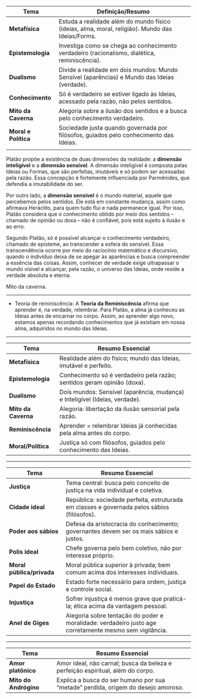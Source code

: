 | Tema                 | Definição/Resumo                                                                                 |
| -------------------- | ------------------------------------------------------------------------------------------------ |
| **Metafísica**       | Estuda a realidade além do mundo físico (ideias, alma, moral, religião). Mundo das Ideias/Forms. |
| **Epistemologia**    | Investiga como se chega ao conhecimento verdadeiro (racionalismo, dialética, reminiscência).     |
| **Dualismo**         | Divide a realidade em dois mundos: Mundo Sensível (aparências) e Mundo das Ideias (verdade).     |
| **Conhecimento**     | Só é verdadeiro se estiver ligado às Ideias, acessado pela razão, não pelos sentidos.            |
| **Mito da Caverna**  | Alegoria sobre a ilusão dos sentidos e a busca pelo conhecimento verdadeiro.                     |
| **Moral e Política** | Sociedade justa quando governada por filósofos, guiados pelo conhecimento das Ideias.            |
|                      |                                                                                                  |
Platão propõe a existência de duas dimensões da realidade: a **dimensão inteligível** e a **dimensão sensível**. A dimensão inteligível é composta pelas Ideias ou Formas, que são perfeitas, imutáveis e só podem ser acessadas pela razão. Essa concepção é fortemente influenciada por Parmênides, que defendia a imutabilidade do ser.

Por outro lado, a **dimensão sensível** é o mundo material, aquele que percebemos pelos sentidos. Ele está em constante mudança, assim como afirmava Heráclito, para quem tudo flui e nada permanece igual. Por isso, Platão considera que o conhecimento obtido por meio dos sentidos – chamado de opinião ou doxa – não é confiável, pois está sujeito à ilusão e ao erro.

Segundo Platão, só é possível alcançar o conhecimento verdadeiro, chamado de episteme, ao transcender a esfera do sensível. Essa transcendência ocorre por meio do raciocínio matemático e discursivo, quando o indivíduo deixa de se apegar às aparências e busca compreender a essência das coisas. Assim, conhecer de verdade exige ultrapassar o mundo visível e alcançar, pela razão, o universo das Ideias, onde reside a verdade absoluta e eterna.


Mito da caverna.

---

- Teoria de reminiscência: A **Teoria da Reminiscência** afirma que aprender é, na verdade, relembrar. Para Platão, a alma já conheceu as Ideias antes de encarnar no corpo. Assim, ao aprender algo novo, estamos apenas recordando conhecimentos que já existiam em nossa alma, adquiridos no mundo das Ideias.

---

| Tema                | Resumo Essencial                                                            |
| ------------------- | --------------------------------------------------------------------------- |
| **Metafísica**      | Realidade além do físico; mundo das Ideias, imutável e perfeito.            |
| **Epistemologia**   | Conhecimento só é verdadeiro pela razão; sentidos geram opinião (doxa).     |
| **Dualismo**        | Dois mundos: Sensível (aparência, mudança) e Inteligível (Ideias, verdade). |
| **Mito da Caverna** | Alegoria: libertação da ilusão sensorial pela razão.                        |
| **Reminiscência**   | Aprender = relembrar Ideias já conhecidas pela alma antes do corpo.         |
| **Moral/Política**  | Justiça só com filósofos, guiados pelo conhecimento das Ideias.             |

---

|Tema|Resumo Essencial|
|---|---|
|**Justiça**|Tema central: busca pelo conceito de justiça na vida individual e coletiva.|
|**Cidade ideal**|República: sociedade perfeita, estruturada em classes e governada pelos sábios (filósofos).|
|**Poder aos sábios**|Defesa da aristocracia do conhecimento; governantes devem ser os mais sábios e justos.|
|**Polis ideal**|Chefe governa pelo bem coletivo, não por interesse próprio.|
|**Moral pública/privada**|Moral pública superior à privada; bem comum acima dos interesses individuais.|
|**Papel do Estado**|Estado forte necessário para ordem, justiça e controle social.|
|**Injustiça**|Sofrer injustiça é menos grave que praticá-la; ética acima da vantagem pessoal.|
|**Anel de Giges**|Alegoria sobre tentação do poder e moralidade: verdadeiro justo age corretamente mesmo sem vigilância.|

---

| Tema                  | Resumo Essencial                                                                  |
| --------------------- | --------------------------------------------------------------------------------- |
| **Amor platônico**    | Amor ideal, não carnal; busca da beleza e perfeição espiritual, além do corpo.    |
| **Mito do Andrógino** | Explica a busca do ser humano por sua “metade” perdida, origem do desejo amoroso. |